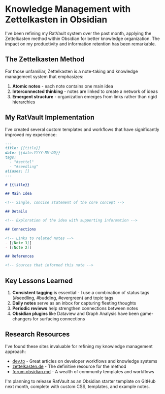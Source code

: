 # Knowledge Management with Zettelkasten in Obsidian

I've been refining my RatVault system over the past month, applying the Zettelkasten method within Obsidian for better knowledge organization. The impact on my productivity and information retention has been remarkable.

## The Zettelkasten Method

For those unfamiliar, Zettelkasten is a note-taking and knowledge management system that emphasizes:

1. **Atomic notes** - each note contains one main idea
2. **Interconnected thinking** - notes are linked to create a network of ideas
3. **Emergent structure** - organization emerges from links rather than rigid hierarchies

## My RatVault Implementation

I've created several custom templates and workflows that have significantly improved my experience:

```markdown
---
title: {{title}}
date: {{date:YYYY-MM-DD}}
tags: 
  - "#zettel"
  - "#seedling"
aliases: []
---

# {{title}}

## Main Idea

<!-- Single, concise statement of the core concept -->

## Details

<!-- Exploration of the idea with supporting information -->

## Connections

<!-- Links to related notes -->
- [[Note 1]]
- [[Note 2]]

## References

<!-- Sources that informed this note -->
```

## Key Lessons Learned

1. **Consistent tagging** is essential - I use a combination of status tags (#seedling, #budding, #evergreen) and topic tags
2. **Daily notes** serve as an inbox for capturing fleeting thoughts
3. **Periodic reviews** help strengthen connections between notes
4. **Obsidian plugins** like Dataview and Graph Analysis have been game-changers for surfacing connections

## Research Resources

I've found these sites invaluable for refining my knowledge management approach:

- [dev.to](https://dev.to) - Great articles on developer workflows and knowledge systems
- [zettelkasten.de](https://zettelkasten.de) - The definitive resource for the method
- [forum.obsidian.md](https://forum.obsidian.md) - A wealth of community templates and workflows

I'm planning to release RatVault as an Obsidian starter template on GitHub next month, complete with custom CSS, templates, and example notes. 